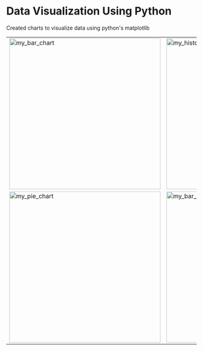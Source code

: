 # Data Visualization Using Python

Created charts to visualize data using python's matplotlib

<table>
    <tr>
        <td>
            <img src="https://user-images.githubusercontent.com/85636187/202286723-18c285cf-cf19-443b-babd-786aff05c2de.png" alt="my_bar_chart" style="width:400px; height:400px;"/>
        </td>
        <td>
            <img src="https://user-images.githubusercontent.com/85636187/202321905-30e9c803-1cdc-4249-8e9c-fc3307debbfd.png" alt="my_histogram" style="width:400px; height:400px;"/>
        </td>
        <td>
            <img src="https://user-images.githubusercontent.com/85636187/202322261-2362834d-e218-4c59-8954-8fa604e7767e.png" alt="my_stacked_bar" style="width:400px; height:400px;"/>
        </td>
    </tr>
    <tr>
        <td>
            <img src="https://user-images.githubusercontent.com/85636187/202322481-b71f4eb5-a8d7-4e3b-b0b9-c1f27cfcb63e.png" alt="my_pie_chart" style="width:400px; height:400px;"/>
        </td>
        <td>
            <img src="https://user-images.githubusercontent.com/85636187/202322676-618a2962-038d-4eba-a760-8327f45cc384.png" alt="my_bar_chart" style="width:400px; height:400px;"/>
        </td>
        <td>
            <img src="https://user-images.githubusercontent.com/85636187/202322858-606abbae-5ff6-4354-89a8-9b296b0a2271.png" alt="my_bar_chart" style="width:400px; height:400px;"/>
        </td>
    </tr>
</table>








